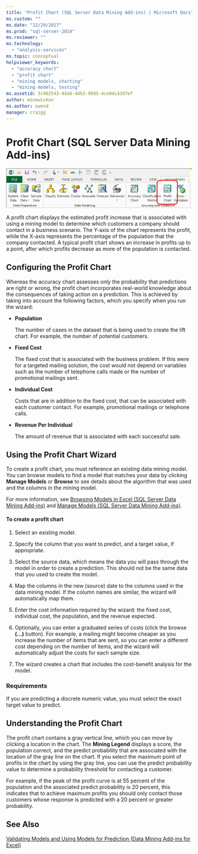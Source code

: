 ```yaml
---
title: "Profit Chart (SQL Server Data Mining Add-ins) | Microsoft Docs"
ms.custom: ""
ms.date: "12/29/2017"
ms.prod: "sql-server-2014"
ms.reviewer: ""
ms.technology: 
  - "analysis-services"
ms.topic: conceptual
helpviewer_keywords: 
  - "accuracy chart"
  - "profit chart"
  - "mining models, charting"
  - "mining models, testing"
ms.assetid: 5c902543-4da9-4db3-99d5-4ce04c43d7ef
author: minewiskan
ms.author: owend
manager: craigg
---
```

# Profit Chart (SQL Server Data Mining Add-ins)
  ![Profit Chart button in Data Mining ribbon](media/dmc-profitchart.gif "Profit Chart button in Data Mining ribbon")  
  
 A profit chart displays the estimated profit increase that is associated with using a mining model to determine which customers a company should contact in a business scenario. The Y-axis of the chart represents the profit, while the X-axis represents the percentage of the population that the company contacted. A typical profit chart shows an increase in profits up to a point, after which profits decrease as more of the population is contacted.  
  
## Configuring the Profit Chart  
 Whereas the accuracy chart assesses only the probability that predictions are right or wrong, the profit chart incorporates real-world knowledge about the consequences of taking action on a prediction. This is achieved by taking into account the following factors, which you specify when you run the wizard:  
  
-   **Population**  
  
     The number of cases in the dataset that is being used to create the lift chart. For example, the number of potential customers.  
  
-   **Fixed Cost**  
  
     The fixed cost that is associated with the business problem. If this were for a targeted mailing solution, the cost would not depend on variables such as the number of telephone calls made or the number of promotional mailings sent.  
  
-   **Individual Cost**  
  
     Costs that are in addition to the fixed cost, that can be associated with each customer contact. For example, promotional mailings or telephone calls.  
  
-   **Revenue Per Individual**  
  
     The amount of revenue that is associated with each successful sale.  
  
## Using the Profit Chart Wizard  
 To create a profit chart, you must reference an existing data mining model. You can browse models to find a model that matches your data by clicking **Manage Models** or **Browse** to see details about the algorithm that was used and the columns in the mining model.  
  
 For more information, see [Browsing Models in Excel &#40;SQL Server Data Mining Add-ins&#41;](browsing-models-in-excel-sql-server-data-mining-add-ins.md) and [Manage Models &#40;SQL Server Data Mining Add-ins&#41;](manage-models-sql-server-data-mining-add-ins.md).  
  
#### To create a profit chart  
  
1.  Select an existing model.  
  
2.  Specify the column that you want to predict, and a target value, if appropriate.  
  
3.  Select the source data, which means the data you will pass through the model in order to create a prediction. This should not be the same data that you used to create the model.  
  
4.  Map the columns in the new (source) date to the columns used in the data mining model. If the column names are similar, the wizard will automatically map them.  
  
5.  Enter the cost information required by the wizard: the fixed cost, individual cost, the population, and the revenue expected.  
  
6.  Optionally, you can enter a graduated series of costs (click the browse **(...)** button). For example, a mailing might become cheaper as you increase the number of items that are sent, so you can enter a different cost depending on the number of items, and the wizard will automatically adjust the costs for each sample size.  
  
7.  The wizard creates a chart that includes the cost-benefit analysis for the model.  
  
### Requirements  
 If you are predicting a discrete numeric value, you must select the exact target value to predict.  
  
## Understanding the Profit Chart  
 The profit chart contains a gray vertical line, which you can move by clicking a location in the chart. The **Mining Legend** displays a score, the population correct, and the predict probability that are associated with the location of the gray line on the chart. If you select the maximum point of profits in the chart by using the gray line, you can use the predict probability value to determine a probability threshold for contacting a customer.  
  
 For example, if the peak of the profit curve is at 55 percent of the population and the associated predict probability is 20 percent, this indicates that to achieve maximum profits you should only contact those customers whose response is predicted with a 20 percent or greater probability.  
  
## See Also  
 [Validating Models and Using Models for Prediction &#40;Data Mining Add-ins for Excel&#41;](validating-models-and-using-models-for-prediction-data-mining-add-ins-for-excel.md)  
  
  
